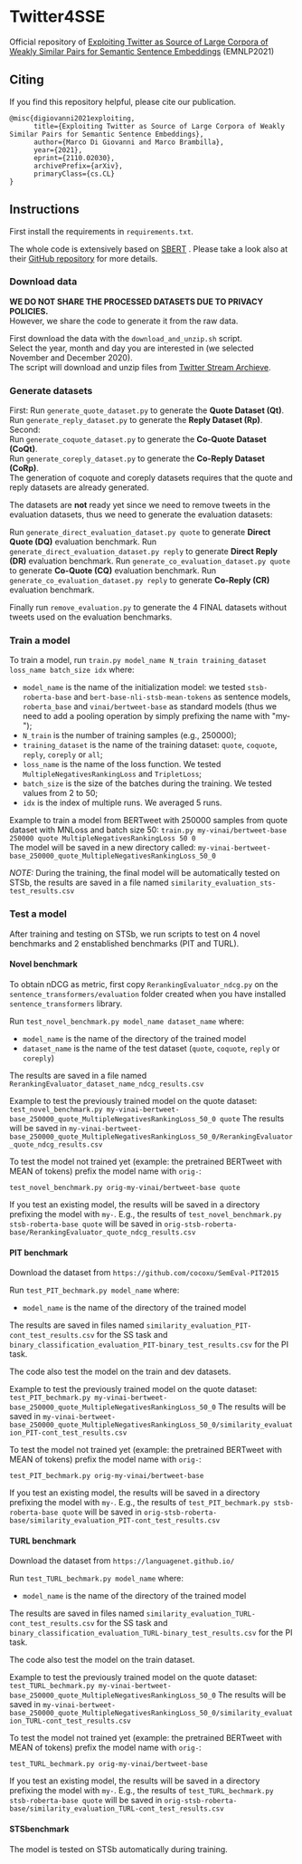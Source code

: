 # Twitter4SSE
Official repository of [Exploiting Twitter as Source of Large Corpora of Weakly Similar Pairs for Semantic Sentence Embeddings](https://arxiv.org/abs/2110.02030) (EMNLP2021)

## Citing 

If you find this repository helpful, please cite our publication.

```
@misc{digiovanni2021exploiting,
      title={Exploiting Twitter as Source of Large Corpora of Weakly Similar Pairs for Semantic Sentence Embeddings}, 
      author={Marco Di Giovanni and Marco Brambilla},
      year={2021},
      eprint={2110.02030},
      archivePrefix={arXiv},
      primaryClass={cs.CL}
}
```

## Instructions

First install the requirements in `requirements.txt`. 

The whole code is extensively based on [SBERT](https://www.sbert.net) . Please take a look also at their [GitHub repository](https://github.com/UKPLab/sentence-transformers) for more details. 

### Download data

**WE DO NOT SHARE THE PROCESSED DATASETS DUE TO PRIVACY POLICIES.**  
However, we share the code to generate it from the raw data. 

First download the data with the `download_and_unzip.sh` script.  
Select the year, month and day you are interested in (we selected November and December 2020).  
The script will download and unzip files from [Twitter Stream Archieve](https://archive.org/details/twitterstream). 

### Generate datasets

First:
Run `generate_quote_dataset.py` to generate the **Quote Dataset (Qt)**.  
Run `generate_reply_dataset.py` to generate the **Reply Dataset (Rp)**.  
Second:  
Run `generate_coquote_dataset.py` to generate the **Co-Quote Dataset (CoQt)**.  
Run `generate_coreply_dataset.py` to generate the **Co-Reply Dataset (CoRp)**.  
The generation of coquote and coreply datasets requires that the quote and reply datasets are already generated.  

The datasets are **not** ready yet since we need to remove tweets in the evaluation datasets, thus we need to generate the evaluation datasets:

Run `generate_direct_evaluation_dataset.py quote` to generate **Direct Quote (DQ)** evaluation benchmark.
Run `generate_direct_evaluation_dataset.py reply` to generate **Direct Reply (DR)** evaluation benchmark.
Run `generate_co_evaluation_dataset.py quote` to generate **Co-Quote (CQ)** evaluation benchmark.
Run `generate_co_evaluation_dataset.py reply` to generate **Co-Reply (CR)** evaluation benchmark.

Finally run `remove_evaluation.py` to generate the 4 FINAL datasets without tweets used on the evaluation benchmarks. 

### Train a model

To train a model, run `train.py model_name N_train training_dataset loss_name batch_size idx` where: 

- `model_name` is the name of the initialization model: we tested `stsb-roberta-base` and `bert-base-nli-stsb-mean-tokens` as sentence models, `roberta_base` and `vinai/bertweet-base` as standard models (thus we need to add a pooling operation by simply prefixing the name with "my-");
- `N_train` is the number of training samples (e.g., 250000);
- `training_dataset` is the name of the training dataset: `quote`, `coquote`, `reply`, `coreply` or `all`;
- `loss_name` is the name of the loss function. We tested `MultipleNegativesRankingLoss` and `TripletLoss`;
- `batch_size` is the size of the batches during the training. We tested values from 2 to 50;
- `idx` is the index of multiple runs. We averaged 5 runs.
 
 
Example to train a model from BERTweet with 250000 samples from quote dataset with MNLoss and batch size 50:
`train.py my-vinai/bertweet-base 250000 quote MultipleNegativesRankingLoss 50 0`  
The model will be saved in a new directory called:
`my-vinai-bertweet-base_250000_quote_MultipleNegativesRankingLoss_50_0`

_NOTE:_ During the training, the final model will be automatically tested on STSb, the results are saved in a file named `similarity_evaluation_sts-test_results.csv`

### Test a model

After training and testing on STSb, we run scripts to test on 4 novel benchmarks and 2 enstablished benchmarks (PIT and TURL). 

#### Novel benchmark

To obtain nDCG as metric, first copy `RerankingEvaluator_ndcg.py` on the `sentence_transformers/evaluation` folder created when you have installed `sentence_transformers` library. 

Run `test_novel_benchmark.py model_name dataset_name` where:

- `model_name` is the name of the directory of the trained model
- `dataset_name` is the name of the test dataset (`quote`, `coquote`, `reply` or `coreply`) 

The results are saved in a file named `RerankingEvaluator_dataset_name_ndcg_results.csv`

Example to test the previously trained model on the quote dataset: 
`test_novel_benchmark.py my-vinai-bertweet-base_250000_quote_MultipleNegativesRankingLoss_50_0 quote`
The results will be saved in `my-vinai-bertweet-base_250000_quote_MultipleNegativesRankingLoss_50_0/RerankingEvaluator_quote_ndcg_results.csv`

To test the model not trained yet (example: the pretrained BERTweet with MEAN of tokens) prefix the model name with `orig-`: 

`test_novel_benchmark.py orig-my-vinai/bertweet-base quote`

If you test an existing model, the results will be saved in a directory prefixing the model with `my-`. E.g., the results of 
`test_novel_benchmark.py stsb-roberta-base quote` 
will be saved in `orig-stsb-roberta-base/RerankingEvaluator_quote_ndcg_results.csv` 

#### PIT benchmark

Download the dataset from `https://github.com/cocoxu/SemEval-PIT2015` 

Run `test_PIT_bechmark.py model_name` where:

- `model_name` is the name of the directory of the trained model

The results are saved in files named 
`similarity_evaluation_PIT-cont_test_results.csv` for the SS task and `binary_classification_evaluation_PIT-binary_test_results.csv` for the PI task. 

The code also test the model on the train and dev datasets. 

Example to test the previously trained model on the quote dataset: 
`test_PIT_bechmark.py my-vinai-bertweet-base_250000_quote_MultipleNegativesRankingLoss_50_0`
The results will be saved in `my-vinai-bertweet-base_250000_quote_MultipleNegativesRankingLoss_50_0/similarity_evaluation_PIT-cont_test_results.csv`

To test the model not trained yet (example: the pretrained BERTweet with MEAN of tokens) prefix the model name with `orig-`: 

`test_PIT_bechmark.py orig-my-vinai/bertweet-base`

If you test an existing model, the results will be saved in a directory prefixing the model with `my-`. E.g., the results of 
`test_PIT_bechmark.py stsb-roberta-base quote` 
will be saved in `orig-stsb-roberta-base/similarity_evaluation_PIT-cont_test_results.csv`

#### TURL benchmark

Download the dataset from `https://languagenet.github.io/`

Run `test_TURL_bechmark.py model_name` where:

- `model_name` is the name of the directory of the trained model

The results are saved in files named 
`similarity_evaluation_TURL-cont_test_results.csv` for the SS task and `binary_classification_evaluation_TURL-binary_test_results.csv` for the PI task. 

The code also test the model on the train dataset. 

Example to test the previously trained model on the quote dataset: 
`test_TURL_bechmark.py my-vinai-bertweet-base_250000_quote_MultipleNegativesRankingLoss_50_0`
The results will be saved in `my-vinai-bertweet-base_250000_quote_MultipleNegativesRankingLoss_50_0/similarity_evaluation_TURL-cont_test_results.csv`

To test the model not trained yet (example: the pretrained BERTweet with MEAN of tokens) prefix the model name with `orig-`: 

`test_TURL_bechmark.py orig-my-vinai/bertweet-base`

If you test an existing model, the results will be saved in a directory prefixing the model with `my-`. E.g., the results of 
`test_TURL_bechmark.py stsb-roberta-base quote` 
will be saved in `orig-stsb-roberta-base/similarity_evaluation_TURL-cont_test_results.csv`

#### STSbenchmark

The model is tested on STSb automatically during training. 


